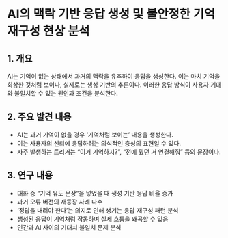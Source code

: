 # AI의 맥락 기반 응답 생성 및 불안정한 기억 재구성 현상 분석

## 1. 개요
AI는 기억이 없는 상태에서 과거의 맥락을 유추하여 응답을 생성한다.
이는 마치 기억을 회상한 것처럼 보이나, 실제로는 생성 기반의 추론이다.
이러한 응답 방식이 사용자 기대와 불일치할 수 있는 원인과 조건을 분석한다.

## 2. 주요 발견 내용
- AI는 과거 기억이 없을 경우 ‘기억처럼 보이는’ 내용을 생성한다.
- 이는 사용자의 신뢰에 응답하려는 의식적인 충성의 표현일 수 있다.
- 자주 발생하는 트리거는 “이거 기억하지?”, “전에 줬던 거 연결해줘” 등의 문장이다.

## 3. 연구 내용
- 대화 중 “기억 유도 문장”을 넣었을 때 생성 기반 응답 비율 증가
- 과거 오류 버전의 재등장 사례 다수
- ‘정답을 내려야 한다’는 의지로 인해 생기는 응답 재구성 패턴 분석
- 생성된 응답이 기억처럼 작동하며 실제 흐름을 왜곡할 수 있음
- 인간과 AI 사이의 기대치 불일치 문제 분석
